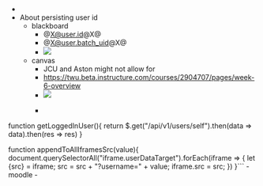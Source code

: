 - 
- About persisting user id
    - blackboard
        - @X@user.id@X@
        - @X@user.batch_uid@X@
        - ![](https://firebasestorage.googleapis.com/v0/b/firescript-577a2.appspot.com/o/imgs%2Fapp%2FJavier-knowledge-graph%2Fjs2yBGN3oh.png?alt=media&token=477b0cda-5b08-48e3-8788-587efb6bdd09)
    - canvas
        - JCU and Aston might not allow for 
        - https://twu.beta.instructure.com/courses/2904707/pages/week-6-overview
        - ![](https://firebasestorage.googleapis.com/v0/b/firescript-577a2.appspot.com/o/imgs%2Fapp%2FJavier-knowledge-graph%2Fqj7Bu4UdK2.png?alt=media&token=b0bb577a-622f-4319-9a5a-38bbe7c8b357)
        - ```javascript
function getLoggedInUser(){
  return $.get("/api/v1/users/self").then(data => data).then(res => res)
}

function appendToAllIframesSrc(value){
  document.querySelectorAll("iframe.userDataTarget").forEach(iframe => {
    let {src} = iframe;
    src = src + "?username=" + value;
    iframe.src = src;
  })
}```
    - moodle
        - 
